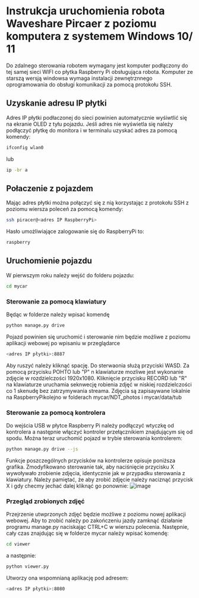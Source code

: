 # Instrukcja uruchomienia robota Waveshare Pircaer z poziomu komputera z systemem Windows 10/ 11

Do zdalnego sterowania robotem wymagany jest komputer podłączony do tej samej sieci WIFI co płytka Raspberry Pi obsługująca robota. Komputer ze starszą wersją windowsa wymaga instalacji zewnętrznnego oprogramowania do obsługi komunikacji za pomocą protokołu SSH.

## Uzyskanie adresu IP płytki
Adres IP płytki podłaczonej do sieci powinien automatycznie wyśiwtlić się na ekranie OLED z tyłu pojazdu. Jeśli adres nie wyświetla się należy  podłączyć płytkę do monitora i w terminalu uzyskać adres za pomocą komendy: 
```bash
ifconfig wlan0
```
lub 
```bash
ip -br a
```
 

## Połaczenie z pojazdem 

Mając adres płytki można połączyć się z nią korzystając z protokołu SSH z poziomu wiersza poleceń  za pomocą komendy: 
```bash
ssh piracer@<adres IP RaspberryPi>
```
Hasło umożliwiające zalogowanie się do RaspberryPi to:

```bash
raspberry
```
## Uruchomienie pojazdu 

W pierwszym roku należy wejść do folderu pojazdu: 
```bash
cd mycar
```
### Sterowanie za pomocą klawiatury 

Będąc w folderze należy wpisać komendę 

```bash
python manage.py drive 
```
Pojazd powinien się uruchomić i sterowanie nim będzie możliwe z poziomu aplikacji webowej po wpisaniu w przeglądarce 

```bash
<adres IP płytki>:8887
```
Aby ruszyć należy kliknąć spację. Do sterwaonia służą przyciski WASD. Za pomocą przycisku POHTO lub "P" n klawiaturze mozliwe jest wykonanie zdjęcie w rozdzielczości 1920x1080. 
Kliknięcie przycisku RECORD lub "R" na klawiaturze uruchamia seknwecję robienia zdjęć w niskiej rozdzielczości co 1 skenudę bez zatrzymywania streama. Zdjęcia są zapisaywane lokalnie na RaspberryPikolejno w folderach mycar/NDT_photos i mycar/data/tub 


### Sterowanie za pomocą kontrolera 

Do wejścia USB w płytce Raspberry Pi należy podłączyć wtyczkę od kontrolera a następnie włączyć kontroler przełącznikiem znajdującym się od spodu.
Można teraz uruchomić pojazd w trybie sterowania kontrolerem: 
```bash
python manage.py drive --js
```
Funkcje poszczególnych przycisków na kontrolerze opisuje poniższa grafika. Zmodyfikowano sterowanie tak, aby naciśnięcie przycisku X wywoływało zrobienie zdjęcia, identycznie jak w przypadku sterowania z klawiatury. 
Należy pamiętać, że aby zrobić zdjęcie należy naciznąć przycisk X i gdy checmy jechać dalej kliknąć go ponownie:
![image](https://github.com/killpopmusic/itwl-donkeycar/assets/132206771/1abf9c00-4fe2-48aa-b7c3-b038340440a6)

### Przegląd zrobionych zdjęć

Przejrzenie utwprzonych zdjęć będzie możliwe z poziomu nowej aplikacji webowej. Aby to zrobić należy po zakończeniu jazdy zamknąć działanie programu manage.py naciskając CTRL+C w wierszu polecenia.
Następnie, cały czas znajdując się w folderze mycar należy wpisać komendę: 
```bash
cd viewer
```
a następnie:

```bash
python viewer.py
```
Utworzy ona wspomnianą aplikację pod adresem:
```bash
<adres IP płytki>:8080
```
